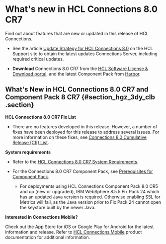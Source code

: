 # What's new in HCL Connections 8.0 CR7

Find out about features that are new or updated in this release of HCL Connections.

-   See the article [Update Strategy for HCL Connections 8.0](https://support.hcltechsw.com/csm?id=kb_article&sysparm_article=KB0101180) on the HCL Support site to obtain the latest updates Connections Server, including required critical updates.

-   **Download** Connections 8.0 CR7 from the [HCL Software License & Download portal](https://hclsoftware.flexnetoperations.com), and the latest Component Pack from [Harbor](https://hclcr.io/harbor/projects/15/repositories).


## What's New in HCL Connections 8.0 CR7 and Component Pack 8 CR7 {#section_hgz_3dy_clb .section}

**HCL Connections 8.0 CR7 Fix List**

- There are no features developed in this release. However, a number of fixes have been deployed for this release to address several issues. For more information on these fixes, see [Connections 8.0 Cumulative Release (CR) List](https://support.hcltechsw.com/csm?id=kb_article&sysparm_article=KB0102882).

**System requirements**

-   Refer to the [HCL Connections 8.0 CR7 System Requirements](system_requirements.md).

-   For the Connections 8.0 CR7 Component Pack, see [Prerequisites for Component Pack](../../admin/install/cp_prereqs.md).

    -   For deployments using HCL Connections Component Pack 8.0 CR5 and up (new or upgraded), IBM WebSphere 8.5.5 Fix Pack 24 which has an updated Java version is required. Otherwise enabling SSL for Metrics will fail, as the Java version prior to Fix Pack 24 cannot open the keystore built by the newer Java.

<!--## SSO authentication schema using token exchange URL

Added instructions on how to setup and use the new SSO Authentication schema using a token exchange URL, see [Configuring single sign-on between Microsoft Teams and Connections](../../connectors/admin/t_ms_teams_configure_sso.md)

## Disable the Sametime automatic logon feature

The automatic logon feature to Sametime can now be disabled within HCL connections by making minor configuration changes, see [Adding Sametime awareness through the Sametime server](../../admin/admin/t_admin_common_add_st_awareness_via_proxy.md) -->

**Interested in Connections Mobile?**

Check out the App Store for iOS or Google Play for Android for the latest information and release. Refer to [HCL Connections Mobile](https://help.hcltechsw.com/connectionsmobile/index.html) product documentation for additional information.

